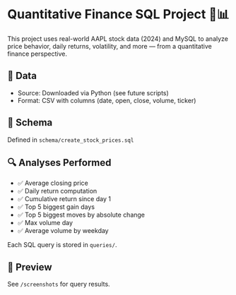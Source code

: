 # Quantitative Finance SQL Project 🧠📊

This project uses real-world AAPL stock data (2024) and MySQL to analyze price behavior, daily returns, volatility, and more — from a quantitative finance perspective.

## 💾 Data
- Source: Downloaded via Python (see future scripts)
- Format: CSV with columns (date, open, close, volume, ticker)

## 📐 Schema
Defined in `schema/create_stock_prices.sql`

## 🔍 Analyses Performed

- ✅ Average closing price
- ✅ Daily return computation
- ✅ Cumulative return since day 1
- ✅ Top 5 biggest gain days
- ✅ Top 5 biggest moves by absolute change
- ✅ Max volume day
- ✅ Average volume by weekday

Each SQL query is stored in `queries/`.

## 📸 Preview
See `/screenshots` for query results.
